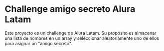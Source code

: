 <h1>Challenge amigo secreto Alura Latam</h1>
Este proyecto es un challenge de Alura Latam. Su propósito es almacenar una lista de nombres en un array y seleccionar aleatoriamente uno de ellos para asignar un "amigo secreto".
